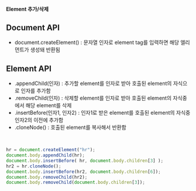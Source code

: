 #### Element 추가/삭제



## Document API

- document.createElement() : 문자열 인자로 element tag를 입력하면 해당 엘리먼트가 생성돼 반환됨

## Element API

- .appendChild(인자) : 추가할 element를 인자로 받아 호출된 element의 자식으로 인자를 추가함
- .removeChild(인자) : 삭제할 element를 인자로 받아 호출된 element의 자식중에서 해당 element를 삭제
- .insertBefore(인자1, 인자2) : 인자1로 받은 element를 호출된 element의 자식중 인자2의 이전에 추가함
- .cloneNode() : 호출된 element를 복사해서 반환함

<br>

```javascript
hr = document.createElement("hr");
document.body.appendChild(hr);
document.body.insertBefore( hr, document.body.children[3] );
hr2 = hr.cloneNode();
document.body.insertBefore(hr2, document.body.children[6]);
document.body.removeChild(hr2);
document.body.removeChild(document.body.children[3]);
```

